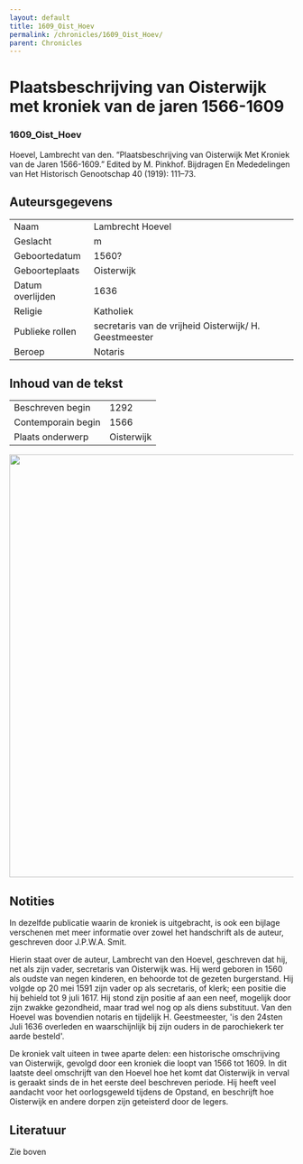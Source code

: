 ```yaml
---
layout: default
title: 1609_Oist_Hoev
permalink: /chronicles/1609_Oist_Hoev/
parent: Chronicles
--- 
```



# Plaatsbeschrijving van Oisterwijk met kroniek van de jaren 1566-1609 

### 1609_Oist_Hoev 

Hoevel, Lambrecht van den. “Plaatsbeschrijving van Oisterwijk Met Kroniek van de Jaren 1566-1609.” Edited by M. Pinkhof. Bijdragen En Mededelingen van Het Historisch Genootschap 40 (1919): 111–73. 

## Auteursgegevens 

| | | 
| --------------- | --------------- | 
| Naam | Lambrecht Hoevel | 
| Geslacht | m | 
| Geboortedatum | 1560? | 
| Geboorteplaats | Oisterwijk | 
| Datum overlijden | 1636 | 
| Religie | Katholiek | 
| Publieke rollen | secretaris van de vrijheid Oisterwijk/ H. Geestmeester | 
| Beroep | Notaris | 

## Inhoud van de tekst 

| | | 
| --------------- | --------------- | 
| Beschreven begin | 1292 | 
| Contemporain begin | 1566 | 
| Plaats onderwerp | Oisterwijk | 

[<img src="..\..\barplots_chronicles\1609_Oist_Hoev.jpg" width="750"/>](..\..\barplots_chronicles\1609_Oist_Hoev.jpg) 

## Notities 

In dezelfde publicatie waarin de kroniek is uitgebracht, is ook een bijlage
verschenen met meer informatie over zowel het handschrift als de auteur,
geschreven door J.P.W.A. Smit.

  
Hierin staat over de auteur, Lambrecht van den Hoevel, geschreven dat hij, net
als zijn vader, secretaris van Oisterwijk was. Hij werd geboren in 1560 als
oudste van negen kinderen, en behoorde tot de gezeten burgerstand. Hij volgde
op 20 mei 1591 zijn vader op als secretaris, of klerk; een positie die hij
behield tot 9 juli 1617. Hij stond zijn positie af aan een neef, mogelijk door
zijn zwakke gezondheid, maar trad wel nog op als diens substituut. Van den
Hoevel was bovendien notaris en tijdelijk H. Geestmeester, 'is den 24sten
Juli 1636 overleden en waarschijnlijk bij zijn ouders in de parochiekerk ter aarde besteld'.

  
De kroniek valt uiteen in twee aparte delen: een historische omschrijving van Oisterwijk, gevolgd door een kroniek die loopt van 1566 tot 1609. In dit
laatste deel omschrijft van den Hoevel hoe het komt dat Oisterwijk in verval
is geraakt sinds de in het eerste deel beschreven periode. Hij heeft veel
aandacht voor het oorlogsgeweld tijdens de Opstand, en beschrijft hoe
Oisterwijk en andere dorpen zijn geteisterd door de legers.



## Literatuur 

Zie boven


